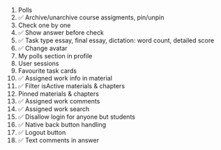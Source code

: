 1. Polls
2. ✅ Archive/unarchive course assigments, pin/unpin
3. Check one by one
4. ✅ Show answer before check
5. ✅ Task type essay, final essay, dictation: word count, detailed score
6. ✅ Change avatar
7. My polls section in profile
8. User sessions
9. Favourite task cards
10. ✅ Assigned work info in material
11. ✅ Filter isActive materials & chapters
12. Pinned materials & chapters
13. ✅ Assigned work comments
14. ✅ Assigned work search
15. ✅ Disallow login for anyone but students
16. ✅ Native back button handling
17. ✅ Logout button
18. ✅ Text comments in answer
